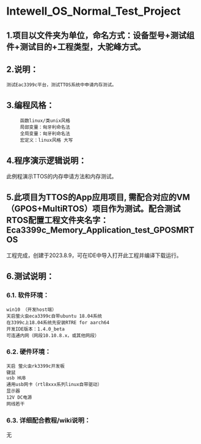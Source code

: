# Intewell_OS_Normal_Test_Project


## 1.项目以文件夹为单位，命名方式：设备型号+测试组件+测试目的+工程类型，大驼峰方式。

## 2.说明：

    测试Eac3399c平台，测试TTOS系统中申请内存测试。

## 3.编程风格：

         函数linux/类unix风格
         局部变量：匈牙利命名法
         全局变量：匈牙利命名法
         宏定义：linux风格 大写
		 

## 4.程序演示逻辑说明：

此例程演示TTOS的内存申请方法和内存测试。

## 5.此项目为TTOS的App应用项目, 需配合对应的VM（GPOS+MultiRTOS）项目作为测试。配合测试RTOS配置工程文件夹名字：Eca3399c_Memory_Application_test_GPOSMRTOS

工程完成，创建于2023.8.9，可在IDE中导入打开此工程并编译下载运行。


## 6.测试说明：

### 6.1. 软件环境：

	win10 （开发host端）
	天启萤火虫eca3399c自带ubuntu 18.04系统
	在3399c上18.04系统先安装RTRE for aarch64
	开发IDE版本：1.4.0_beta
	可连通内网（网段10.10.8.x，或其他网段）

	
### 6.2. 硬件环境：

	天启 萤火虫rk3399c开发板
	键鼠
	usb HUB
	通用usb网卡（rtl8xxx系列linux自带驱动）
	显示器
	12V DC电源
	网线若干 

	
### 6.3. 详细配合教程/wiki说明：

无

